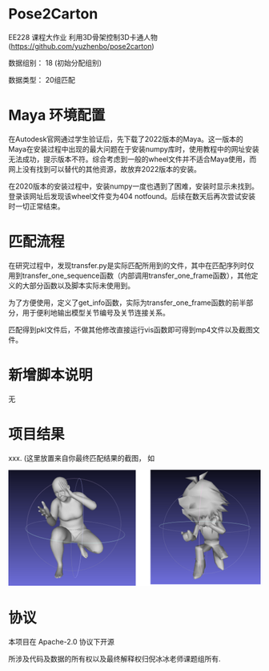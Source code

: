 # Pose2Carton 

EE228 课程大作业 利用3D骨架控制3D卡通人物 (https://github.com/yuzhenbo/pose2carton) 

数据组别： 18 (初始分配组别)

数据类型： 20组匹配


# Maya 环境配置

在Autodesk官网通过学生验证后，先下载了2022版本的Maya。这一版本的Maya在安装过程中出现的最大问题在于安装numpy库时，使用教程中的网址安装无法成功，提示版本不符。综合考虑到一般的wheel文件并不适合Maya使用，而网上没有找到可以替代的其他资源，故放弃2022版本的安装。

在2020版本的安装过程中，安装numpy一度也遇到了困难，安装时显示未找到。登录该网址后发现该wheel文件变为404 notfound。后续在数天后再次尝试安装时一切正常结束。



# 匹配流程

在研究过程中，发现transfer.py是实际匹配所用到的文件，其中在匹配序列时仅用到transfer_one_sequence函数（内部调用transfer_one_frame函数），其他定义的大部分函数以及脚本实际未使用到。

为了方便使用，定义了get_info函数，实际为transfer_one_frame函数的前半部分，用于便利地输出模型关节编号及关节连接关系。

匹配得到pkl文件后，不做其他修改直接运行vis函数即可得到mp4文件以及截图文件。


# 新增脚本说明

无



# 项目结果

xxx. (这里放置来自你最终匹配结果的截图， 如

![image](img/pose2carton.png)



# 协议 
本项目在 Apache-2.0 协议下开源

所涉及代码及数据的所有权以及最终解释权归倪冰冰老师课题组所有. 
